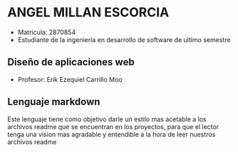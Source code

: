 
# ANGEL MILLAN ESCORCIA 

- Matricula: 2870854
- Estudiante de la ingenieria en desarrollo de software de ultimo semestre


## Diseño de aplicaciones web

- Profesor: Erik Ezequiel Carrillo Moo



##  Lenguaje markdown

Este lenguaje tiene como objetivo darle un estilo mas acetable a los archivos readme que se encuentran 
en los proyectos, para que el lector tenga una vision mas agradable y entendible 
a la hora de leer nuestros archivos readme 


